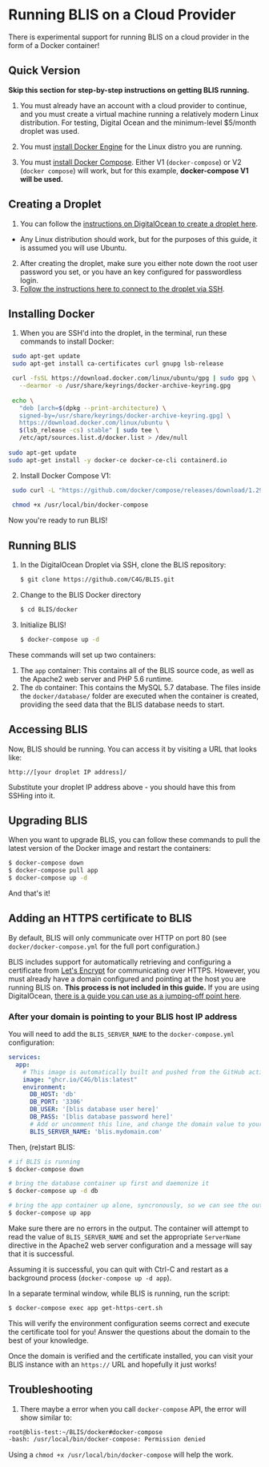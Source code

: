 # Running BLIS on a Cloud Provider

There is experimental support for running BLIS on a cloud provider in the form of a Docker container!

## Quick Version

**Skip this section for step-by-step instructions on getting BLIS running.**

1. You must already have an account with a cloud provider to continue, and you must create a virtual machine running a relatively modern Linux distribution. For testing, Digital Ocean and the minimum-level $5/month droplet was used.

2. You must [install Docker Engine](https://docs.docker.com/engine/install/) for the Linux distro you are running.

3. You must [install Docker Compose](https://docs.docker.com/compose/). Either V1 (`docker-compose`) or V2 (`docker compose`) will work, but for this example, **docker-compose V1 will be used.**

## Creating a Droplet

1. You can follow the [instructions on DigitalOcean to create a droplet here](https://docs.digitalocean.com/products/droplets/how-to/create/).
  - Any Linux distribution should work, but for the purposes of this guide, it is assumed you will use Ubuntu.
2. After creating the droplet, make sure you either note down the root user password you set, or you have an key configured for passwordless login.
3. [Follow the instructions here to connect to the droplet via SSH](https://docs.digitalocean.com/products/droplets/how-to/connect-with-ssh/).

## Installing Docker

1. When you are SSH'd into the droplet, in the terminal, run these commands to install Docker:

  ```bash
   sudo apt-get update
   sudo apt-get install ca-certificates curl gnupg lsb-release

   curl -fsSL https://download.docker.com/linux/ubuntu/gpg | sudo gpg \
     --dearmor -o /usr/share/keyrings/docker-archive-keyring.gpg
   
   echo \
     "deb [arch=$(dpkg --print-architecture) \
     signed-by=/usr/share/keyrings/docker-archive-keyring.gpg] \
     https://download.docker.com/linux/ubuntu \
     $(lsb_release -cs) stable" | sudo tee \
     /etc/apt/sources.list.d/docker.list > /dev/null
     
  sudo apt-get update
  sudo apt-get install -y docker-ce docker-ce-cli containerd.io
  ```

2. Install Docker Compose V1:

  ```bash
   sudo curl -L "https://github.com/docker/compose/releases/download/1.29.2/docker-compose-$(uname -s)-$(uname -m)" -o /usr/local/bin/docker-compose
   
   chmod +x /usr/local/bin/docker-compose
  ```

Now you're ready to run BLIS!

## Running BLIS

1. In the DigitalOcean Droplet via SSH, clone the BLIS repository:

    ```bash
    $ git clone https://github.com/C4G/BLIS.git
    ```

1. Change to the BLIS Docker directory

    ```bash
    $ cd BLIS/docker
    ```

1. Initialize BLIS!

    ```bash
    $ docker-compose up -d
    ```

These commands will set up two containers:

1. The `app` container: This contains all of the BLIS source code, as well as the Apache2 web server and PHP 5.6 runtime.
1. The `db` container: This contains the MySQL 5.7 database. The files inside the `docker/database/` folder are executed when the container is created, providing the seed data that the BLIS database needs to start.

## Accessing BLIS

Now, BLIS should be running. You can access it by visiting a URL that looks like:

```plain
http://[your droplet IP address]/
```

Substitute your droplet IP address above - you should have this from SSHing into it.

## Upgrading BLIS

When you want to upgrade BLIS, you can follow these commands to pull the latest version of the Docker image and restart the containers:

```bash
$ docker-compose down
$ docker-compose pull app
$ docker-compose up -d
```

And that's it!

## Adding an HTTPS certificate to BLIS

By default, BLIS will only communicate over HTTP on port 80 (see `docker/docker-compose.yml` 
for the full port configuration.)

BLIS includes support for automatically retrieving and configuring a certificate from
[Let's Encrypt](https://letsencrypt.org/) for communicating over HTTPS. However, you must
already have a domain configured and pointing at the host you are running BLIS on. **This process
is not included in this guide.** If you are using DigitalOcean, [there is a guide you can use as
a jumping-off point here](https://docs.digitalocean.com/products/networking/dns/quickstart/).

### After your domain is pointing to your BLIS host IP address

You will need to add the `BLIS_SERVER_NAME` to the `docker-compose.yml` configuration:

```yml
services:
  app:
    # This image is automatically built and pushed from the GitHub action in .github/workflows/ folder
    image: "ghcr.io/C4G/blis:latest"
    environment:
      DB_HOST: 'db'
      DB_PORT: '3306'
      DB_USER: '[blis database user here]'
      DB_PASS: '[blis database password here]'
      # Add or uncomment this line, and change the domain value to your own
      BLIS_SERVER_NAME: 'blis.mydomain.com'
```

Then, (re)start BLIS:

```bash
# if BLIS is running
$ docker-compose down

# bring the database container up first and daemonize it
$ docker-compose up -d db

# bring the app container up alone, syncronously, so we can see the output
$ docker-compose up app
```

Make sure there are no errors in the output. The container will attempt to read the value
of `BLIS_SERVER_NAME` and set the appropriate `ServerName` directive in the Apache2
web server configuration and a message will say that it is successful.

Assuming it is successful, you can quit with Ctrl-C and restart as a background process
(`docker-compose up -d app`).

In a separate terminal window, while BLIS is running, run the script:

```bash
$ docker-compose exec app get-https-cert.sh
```

This will verify the environment configuration seems correct and execute the certificate tool for you!
Answer the questions about the domain to the best of your knowledge.

Once the domain is verified and the certificate installed, you can visit your BLIS instance 
with an `https://` URL and hopefully it just works!


## Troubleshooting

1. There maybe a error when you call `docker-compose` API, the error will show similar to:

  ```bash
  root@blis-test:~/BLIS/docker#docker-compose
  -bash: /usr/local/bin/docker-compose: Permission denied
  ```
Using a `chmod +x /usr/local/bin/docker-compose` will help the work.

